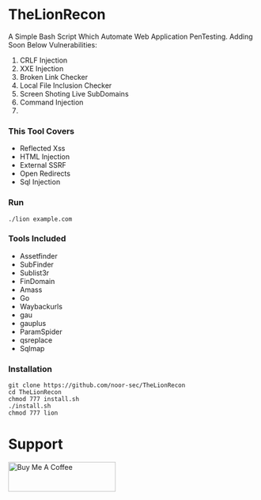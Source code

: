 # TheLionRecon 

A Simple Bash Script Which Automate Web Application PenTesting.
Adding Soon Below Vulnerabilities:
1. CRLF Injection
2. XXE Injection
3. Broken Link Checker
4. Local File Inclusion Checker
5. Screen Shoting Live SubDomains
6. Command Injection
7.  



### This Tool Covers
+ Reflected Xss
+ HTML Injection
+ External SSRF
+ Open Redirects
+ Sql Injection

### Run 
```./lion example.com```
### Tools Included
+ Assetfinder
+ SubFinder
+ Sublist3r
+ FinDomain
+ Amass
+ Go
+ Waybackurls
+ gau
+ gauplus
+ ParamSpider
+ qsreplace
+ Sqlmap
### Installation
```
git clone https://github.com/noor-sec/TheLionRecon
cd TheLionRecon
chmod 777 install.sh
./install.sh
chmod 777 lion
```



# Support
<a href="https://www.buymeacoffee.com/noornoor" target="_blank"><img src="https://cdn.buymeacoffee.com/buttons/v2/default-yellow.png" alt="Buy Me A Coffee" style="height: 60px !important;width: 217px !important;" ></a>

